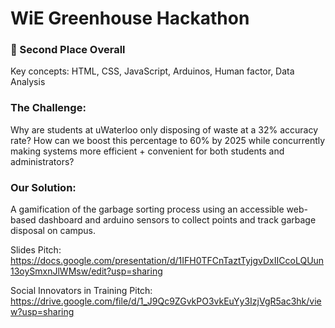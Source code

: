 # WiE Greenhouse Hackathon
### 🌟 Second Place Overall
Key concepts: HTML, CSS, JavaScript, Arduinos, Human factor, Data Analysis

### The Challenge: 
Why are students at uWaterloo only disposing of waste at a 32% accuracy rate? 
How can we boost this percentage to 60% by 2025 while concurrently making systems more efficient + convenient for both students and administrators?

### Our Solution: 
A gamification of the garbage sorting process using an accessible web-based dashboard and arduino sensors to collect points and track garbage disposal on campus. 


Slides Pitch: https://docs.google.com/presentation/d/1IFH0TFCnTaztTyjgvDxIICcoLQUun13oySmxnJlWMsw/edit?usp=sharing 

Social Innovators in Training Pitch: https://drive.google.com/file/d/1_J9Qc9ZGvkPO3vkEuYy3IzjVgR5ac3hk/view?usp=sharing 
